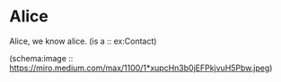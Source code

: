 # Alice

Alice, we know alice. (is a :: ex:Contact)

(schema:image :: https://miro.medium.com/max/1100/1*xupcHn3b0jEFPkjvuH5Pbw.jpeg)
